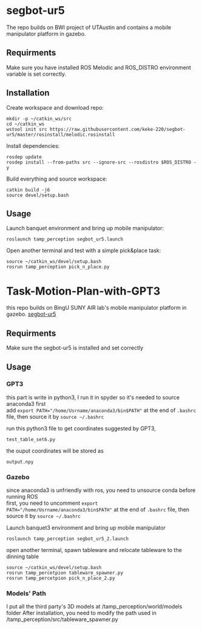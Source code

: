 # segbot-ur5
The repo builds on BWI project of UTAustin and contains a mobile manipulator platform in gazebo.

## Requirments
Make sure you have installed ROS Melodic and ROS_DISTRO environment variable is set correctly.

## Installation

Create workspace and download repo:
```
mkdir -p ~/catkin_ws/src
cd ~/catkin_ws
wstool init src https://raw.githubusercontent.com/keke-220/segbot-ur5/master/rosinstall/melodic.rosinstall
```

Install dependencies:
```
rosdep update
rosdep install --from-paths src --ignore-src --rosdistro $ROS_DISTRO -y
```

Build everything and source workspace:
```
catkin build -j6
source devel/setup.bash
```

## Usage
Launch banquet environment and bring up mobile manipulator:
```
roslaunch tamp_perception segbot_ur5.launch
```

Open another terminal and test with a simple pick&place task:
```
source ~/catkin_ws/devel/setup.bash
rosrun tamp_perception pick_n_place.py
```
# Task-Motion-Plan-with-GPT3
this repo builds on BingU SUNY AIR lab's mobile manipulator platform in gazebo. [segbot-ur5](https://github.com/keke-220/segbot-ur5)
## Requirments
Make sure the segbot-ur5 is installed and set correctly
## Usage
### GPT3 
this part is write in python3, I run it in spyder so it's needed to source anaconda3 first  
add ```export PATH="/home/Usrname/anaconda3/bin$PATH"``` at the end of ```.bashrc``` file, then source it by ```source ~/.bashrc```  

run this python3 file to get coordinates suggested by GPT3, 
```
test_table_set6.py
```
the ouput coordinates will be stored as 
```
output.npy
```
### Gazebo 
since anaconda3 is unfriendly with ros, you need to unsource conda before running ROS  
first, you need to uncomment ```export PATH="/home/Usrname/anaconda3/bin$PATH"``` at the end of ```.bashrc``` file, then source it by ```source ~/.bashrc```     

Launch banquet3 environment and bring up mobile manipulator
```
roslaunch tamp_perception segbot_ur5_2.launch
```
open another terminal, 
spawn tableware and relocate tableware to the dinning table
```
source ~/catkin_ws/devel/setup.bash
rosrun tamp_percetpion tableware_spawner.py
rosrun tamp_percetpion pick_n_place_2.py
```
### Models' Path
I put all the third party's 3D models at /tamp_perception/world/models folder
After installation, you need to modify the path used in /tamp_perception/src/tableware_spawner.py
